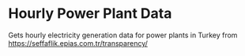 # Hourly Power Plant Data

Gets hourly electricity generation data for power plants in Turkey from https://seffaflik.epias.com.tr/transparency/
